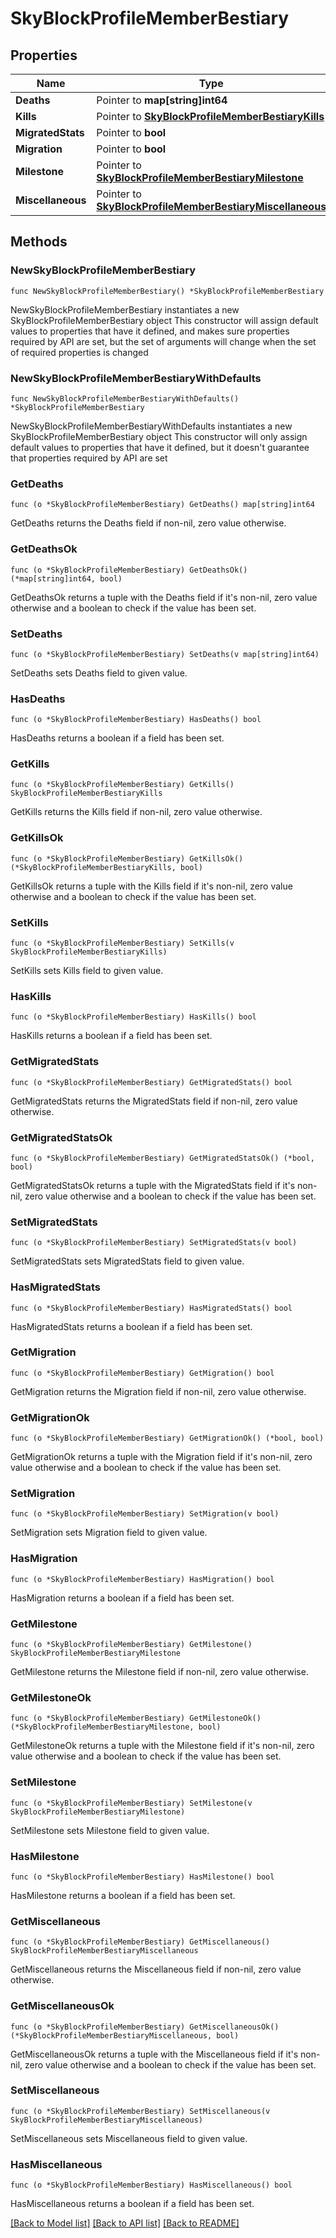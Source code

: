# SkyBlockProfileMemberBestiary

## Properties

Name | Type | Description | Notes
------------ | ------------- | ------------- | -------------
**Deaths** | Pointer to **map[string]int64** |  | [optional] 
**Kills** | Pointer to [**SkyBlockProfileMemberBestiaryKills**](SkyBlockProfileMemberBestiaryKills.md) |  | [optional] 
**MigratedStats** | Pointer to **bool** |  | [optional] 
**Migration** | Pointer to **bool** |  | [optional] 
**Milestone** | Pointer to [**SkyBlockProfileMemberBestiaryMilestone**](SkyBlockProfileMemberBestiaryMilestone.md) |  | [optional] 
**Miscellaneous** | Pointer to [**SkyBlockProfileMemberBestiaryMiscellaneous**](SkyBlockProfileMemberBestiaryMiscellaneous.md) |  | [optional] 

## Methods

### NewSkyBlockProfileMemberBestiary

`func NewSkyBlockProfileMemberBestiary() *SkyBlockProfileMemberBestiary`

NewSkyBlockProfileMemberBestiary instantiates a new SkyBlockProfileMemberBestiary object
This constructor will assign default values to properties that have it defined,
and makes sure properties required by API are set, but the set of arguments
will change when the set of required properties is changed

### NewSkyBlockProfileMemberBestiaryWithDefaults

`func NewSkyBlockProfileMemberBestiaryWithDefaults() *SkyBlockProfileMemberBestiary`

NewSkyBlockProfileMemberBestiaryWithDefaults instantiates a new SkyBlockProfileMemberBestiary object
This constructor will only assign default values to properties that have it defined,
but it doesn't guarantee that properties required by API are set

### GetDeaths

`func (o *SkyBlockProfileMemberBestiary) GetDeaths() map[string]int64`

GetDeaths returns the Deaths field if non-nil, zero value otherwise.

### GetDeathsOk

`func (o *SkyBlockProfileMemberBestiary) GetDeathsOk() (*map[string]int64, bool)`

GetDeathsOk returns a tuple with the Deaths field if it's non-nil, zero value otherwise
and a boolean to check if the value has been set.

### SetDeaths

`func (o *SkyBlockProfileMemberBestiary) SetDeaths(v map[string]int64)`

SetDeaths sets Deaths field to given value.

### HasDeaths

`func (o *SkyBlockProfileMemberBestiary) HasDeaths() bool`

HasDeaths returns a boolean if a field has been set.

### GetKills

`func (o *SkyBlockProfileMemberBestiary) GetKills() SkyBlockProfileMemberBestiaryKills`

GetKills returns the Kills field if non-nil, zero value otherwise.

### GetKillsOk

`func (o *SkyBlockProfileMemberBestiary) GetKillsOk() (*SkyBlockProfileMemberBestiaryKills, bool)`

GetKillsOk returns a tuple with the Kills field if it's non-nil, zero value otherwise
and a boolean to check if the value has been set.

### SetKills

`func (o *SkyBlockProfileMemberBestiary) SetKills(v SkyBlockProfileMemberBestiaryKills)`

SetKills sets Kills field to given value.

### HasKills

`func (o *SkyBlockProfileMemberBestiary) HasKills() bool`

HasKills returns a boolean if a field has been set.

### GetMigratedStats

`func (o *SkyBlockProfileMemberBestiary) GetMigratedStats() bool`

GetMigratedStats returns the MigratedStats field if non-nil, zero value otherwise.

### GetMigratedStatsOk

`func (o *SkyBlockProfileMemberBestiary) GetMigratedStatsOk() (*bool, bool)`

GetMigratedStatsOk returns a tuple with the MigratedStats field if it's non-nil, zero value otherwise
and a boolean to check if the value has been set.

### SetMigratedStats

`func (o *SkyBlockProfileMemberBestiary) SetMigratedStats(v bool)`

SetMigratedStats sets MigratedStats field to given value.

### HasMigratedStats

`func (o *SkyBlockProfileMemberBestiary) HasMigratedStats() bool`

HasMigratedStats returns a boolean if a field has been set.

### GetMigration

`func (o *SkyBlockProfileMemberBestiary) GetMigration() bool`

GetMigration returns the Migration field if non-nil, zero value otherwise.

### GetMigrationOk

`func (o *SkyBlockProfileMemberBestiary) GetMigrationOk() (*bool, bool)`

GetMigrationOk returns a tuple with the Migration field if it's non-nil, zero value otherwise
and a boolean to check if the value has been set.

### SetMigration

`func (o *SkyBlockProfileMemberBestiary) SetMigration(v bool)`

SetMigration sets Migration field to given value.

### HasMigration

`func (o *SkyBlockProfileMemberBestiary) HasMigration() bool`

HasMigration returns a boolean if a field has been set.

### GetMilestone

`func (o *SkyBlockProfileMemberBestiary) GetMilestone() SkyBlockProfileMemberBestiaryMilestone`

GetMilestone returns the Milestone field if non-nil, zero value otherwise.

### GetMilestoneOk

`func (o *SkyBlockProfileMemberBestiary) GetMilestoneOk() (*SkyBlockProfileMemberBestiaryMilestone, bool)`

GetMilestoneOk returns a tuple with the Milestone field if it's non-nil, zero value otherwise
and a boolean to check if the value has been set.

### SetMilestone

`func (o *SkyBlockProfileMemberBestiary) SetMilestone(v SkyBlockProfileMemberBestiaryMilestone)`

SetMilestone sets Milestone field to given value.

### HasMilestone

`func (o *SkyBlockProfileMemberBestiary) HasMilestone() bool`

HasMilestone returns a boolean if a field has been set.

### GetMiscellaneous

`func (o *SkyBlockProfileMemberBestiary) GetMiscellaneous() SkyBlockProfileMemberBestiaryMiscellaneous`

GetMiscellaneous returns the Miscellaneous field if non-nil, zero value otherwise.

### GetMiscellaneousOk

`func (o *SkyBlockProfileMemberBestiary) GetMiscellaneousOk() (*SkyBlockProfileMemberBestiaryMiscellaneous, bool)`

GetMiscellaneousOk returns a tuple with the Miscellaneous field if it's non-nil, zero value otherwise
and a boolean to check if the value has been set.

### SetMiscellaneous

`func (o *SkyBlockProfileMemberBestiary) SetMiscellaneous(v SkyBlockProfileMemberBestiaryMiscellaneous)`

SetMiscellaneous sets Miscellaneous field to given value.

### HasMiscellaneous

`func (o *SkyBlockProfileMemberBestiary) HasMiscellaneous() bool`

HasMiscellaneous returns a boolean if a field has been set.


[[Back to Model list]](../README.md#documentation-for-models) [[Back to API list]](../README.md#documentation-for-api-endpoints) [[Back to README]](../README.md)


